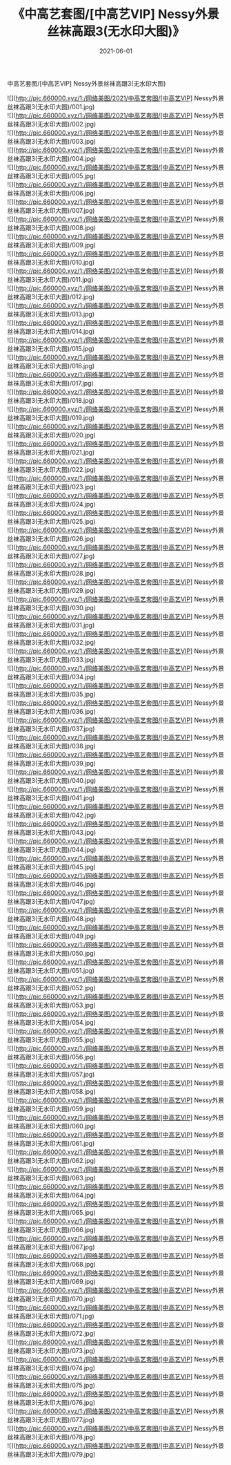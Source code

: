 ﻿---
layout: post
title:  《中高艺套图/[中高艺VIP] Nessy外景丝袜高跟3(无水印大图)》
date:   2021-06-01
img: http://pic.660000.xyz/1:/网络美图/2021/中高艺套图/[中高艺VIP] Nessy外景丝袜高跟3(无水印大图)/000.jpg
categories: [美女, 清纯, 唯美]
---

中高艺套图/[中高艺VIP] Nessy外景丝袜高跟3(无水印大图)

 ![](http://pic.660000.xyz/1:/网络美图/2021/中高艺套图/[中高艺VIP] Nessy外景丝袜高跟3(无水印大图)/001.jpg) <br>![](http://pic.660000.xyz/1:/网络美图/2021/中高艺套图/[中高艺VIP] Nessy外景丝袜高跟3(无水印大图)/002.jpg) <br>![](http://pic.660000.xyz/1:/网络美图/2021/中高艺套图/[中高艺VIP] Nessy外景丝袜高跟3(无水印大图)/003.jpg) <br>![](http://pic.660000.xyz/1:/网络美图/2021/中高艺套图/[中高艺VIP] Nessy外景丝袜高跟3(无水印大图)/004.jpg) <br>![](http://pic.660000.xyz/1:/网络美图/2021/中高艺套图/[中高艺VIP] Nessy外景丝袜高跟3(无水印大图)/005.jpg) <br>![](http://pic.660000.xyz/1:/网络美图/2021/中高艺套图/[中高艺VIP] Nessy外景丝袜高跟3(无水印大图)/006.jpg) <br>![](http://pic.660000.xyz/1:/网络美图/2021/中高艺套图/[中高艺VIP] Nessy外景丝袜高跟3(无水印大图)/007.jpg) <br>![](http://pic.660000.xyz/1:/网络美图/2021/中高艺套图/[中高艺VIP] Nessy外景丝袜高跟3(无水印大图)/008.jpg) <br>![](http://pic.660000.xyz/1:/网络美图/2021/中高艺套图/[中高艺VIP] Nessy外景丝袜高跟3(无水印大图)/009.jpg) <br>![](http://pic.660000.xyz/1:/网络美图/2021/中高艺套图/[中高艺VIP] Nessy外景丝袜高跟3(无水印大图)/010.jpg) <br>![](http://pic.660000.xyz/1:/网络美图/2021/中高艺套图/[中高艺VIP] Nessy外景丝袜高跟3(无水印大图)/011.jpg) <br>![](http://pic.660000.xyz/1:/网络美图/2021/中高艺套图/[中高艺VIP] Nessy外景丝袜高跟3(无水印大图)/012.jpg) <br>![](http://pic.660000.xyz/1:/网络美图/2021/中高艺套图/[中高艺VIP] Nessy外景丝袜高跟3(无水印大图)/013.jpg) <br>![](http://pic.660000.xyz/1:/网络美图/2021/中高艺套图/[中高艺VIP] Nessy外景丝袜高跟3(无水印大图)/014.jpg) <br>![](http://pic.660000.xyz/1:/网络美图/2021/中高艺套图/[中高艺VIP] Nessy外景丝袜高跟3(无水印大图)/015.jpg) <br>![](http://pic.660000.xyz/1:/网络美图/2021/中高艺套图/[中高艺VIP] Nessy外景丝袜高跟3(无水印大图)/016.jpg) <br>![](http://pic.660000.xyz/1:/网络美图/2021/中高艺套图/[中高艺VIP] Nessy外景丝袜高跟3(无水印大图)/017.jpg) <br>![](http://pic.660000.xyz/1:/网络美图/2021/中高艺套图/[中高艺VIP] Nessy外景丝袜高跟3(无水印大图)/018.jpg) <br>![](http://pic.660000.xyz/1:/网络美图/2021/中高艺套图/[中高艺VIP] Nessy外景丝袜高跟3(无水印大图)/019.jpg) <br>![](http://pic.660000.xyz/1:/网络美图/2021/中高艺套图/[中高艺VIP] Nessy外景丝袜高跟3(无水印大图)/020.jpg) <br>![](http://pic.660000.xyz/1:/网络美图/2021/中高艺套图/[中高艺VIP] Nessy外景丝袜高跟3(无水印大图)/021.jpg) <br>![](http://pic.660000.xyz/1:/网络美图/2021/中高艺套图/[中高艺VIP] Nessy外景丝袜高跟3(无水印大图)/022.jpg) <br>![](http://pic.660000.xyz/1:/网络美图/2021/中高艺套图/[中高艺VIP] Nessy外景丝袜高跟3(无水印大图)/023.jpg) <br>![](http://pic.660000.xyz/1:/网络美图/2021/中高艺套图/[中高艺VIP] Nessy外景丝袜高跟3(无水印大图)/024.jpg) <br>![](http://pic.660000.xyz/1:/网络美图/2021/中高艺套图/[中高艺VIP] Nessy外景丝袜高跟3(无水印大图)/025.jpg) <br>![](http://pic.660000.xyz/1:/网络美图/2021/中高艺套图/[中高艺VIP] Nessy外景丝袜高跟3(无水印大图)/026.jpg) <br>![](http://pic.660000.xyz/1:/网络美图/2021/中高艺套图/[中高艺VIP] Nessy外景丝袜高跟3(无水印大图)/027.jpg) <br>![](http://pic.660000.xyz/1:/网络美图/2021/中高艺套图/[中高艺VIP] Nessy外景丝袜高跟3(无水印大图)/028.jpg) <br>![](http://pic.660000.xyz/1:/网络美图/2021/中高艺套图/[中高艺VIP] Nessy外景丝袜高跟3(无水印大图)/029.jpg) <br>![](http://pic.660000.xyz/1:/网络美图/2021/中高艺套图/[中高艺VIP] Nessy外景丝袜高跟3(无水印大图)/030.jpg) <br>![](http://pic.660000.xyz/1:/网络美图/2021/中高艺套图/[中高艺VIP] Nessy外景丝袜高跟3(无水印大图)/031.jpg) <br>![](http://pic.660000.xyz/1:/网络美图/2021/中高艺套图/[中高艺VIP] Nessy外景丝袜高跟3(无水印大图)/032.jpg) <br>![](http://pic.660000.xyz/1:/网络美图/2021/中高艺套图/[中高艺VIP] Nessy外景丝袜高跟3(无水印大图)/033.jpg) <br>![](http://pic.660000.xyz/1:/网络美图/2021/中高艺套图/[中高艺VIP] Nessy外景丝袜高跟3(无水印大图)/034.jpg) <br>![](http://pic.660000.xyz/1:/网络美图/2021/中高艺套图/[中高艺VIP] Nessy外景丝袜高跟3(无水印大图)/035.jpg) <br>![](http://pic.660000.xyz/1:/网络美图/2021/中高艺套图/[中高艺VIP] Nessy外景丝袜高跟3(无水印大图)/036.jpg) <br>![](http://pic.660000.xyz/1:/网络美图/2021/中高艺套图/[中高艺VIP] Nessy外景丝袜高跟3(无水印大图)/037.jpg) <br>![](http://pic.660000.xyz/1:/网络美图/2021/中高艺套图/[中高艺VIP] Nessy外景丝袜高跟3(无水印大图)/038.jpg) <br>![](http://pic.660000.xyz/1:/网络美图/2021/中高艺套图/[中高艺VIP] Nessy外景丝袜高跟3(无水印大图)/039.jpg) <br>![](http://pic.660000.xyz/1:/网络美图/2021/中高艺套图/[中高艺VIP] Nessy外景丝袜高跟3(无水印大图)/040.jpg) <br>![](http://pic.660000.xyz/1:/网络美图/2021/中高艺套图/[中高艺VIP] Nessy外景丝袜高跟3(无水印大图)/041.jpg) <br>![](http://pic.660000.xyz/1:/网络美图/2021/中高艺套图/[中高艺VIP] Nessy外景丝袜高跟3(无水印大图)/042.jpg) <br>![](http://pic.660000.xyz/1:/网络美图/2021/中高艺套图/[中高艺VIP] Nessy外景丝袜高跟3(无水印大图)/043.jpg) <br>![](http://pic.660000.xyz/1:/网络美图/2021/中高艺套图/[中高艺VIP] Nessy外景丝袜高跟3(无水印大图)/044.jpg) <br>![](http://pic.660000.xyz/1:/网络美图/2021/中高艺套图/[中高艺VIP] Nessy外景丝袜高跟3(无水印大图)/045.jpg) <br>![](http://pic.660000.xyz/1:/网络美图/2021/中高艺套图/[中高艺VIP] Nessy外景丝袜高跟3(无水印大图)/046.jpg) <br>![](http://pic.660000.xyz/1:/网络美图/2021/中高艺套图/[中高艺VIP] Nessy外景丝袜高跟3(无水印大图)/047.jpg) <br>![](http://pic.660000.xyz/1:/网络美图/2021/中高艺套图/[中高艺VIP] Nessy外景丝袜高跟3(无水印大图)/048.jpg) <br>![](http://pic.660000.xyz/1:/网络美图/2021/中高艺套图/[中高艺VIP] Nessy外景丝袜高跟3(无水印大图)/049.jpg) <br>![](http://pic.660000.xyz/1:/网络美图/2021/中高艺套图/[中高艺VIP] Nessy外景丝袜高跟3(无水印大图)/050.jpg) <br>![](http://pic.660000.xyz/1:/网络美图/2021/中高艺套图/[中高艺VIP] Nessy外景丝袜高跟3(无水印大图)/051.jpg) <br>![](http://pic.660000.xyz/1:/网络美图/2021/中高艺套图/[中高艺VIP] Nessy外景丝袜高跟3(无水印大图)/052.jpg) <br>![](http://pic.660000.xyz/1:/网络美图/2021/中高艺套图/[中高艺VIP] Nessy外景丝袜高跟3(无水印大图)/053.jpg) <br>![](http://pic.660000.xyz/1:/网络美图/2021/中高艺套图/[中高艺VIP] Nessy外景丝袜高跟3(无水印大图)/054.jpg) <br>![](http://pic.660000.xyz/1:/网络美图/2021/中高艺套图/[中高艺VIP] Nessy外景丝袜高跟3(无水印大图)/055.jpg) <br>![](http://pic.660000.xyz/1:/网络美图/2021/中高艺套图/[中高艺VIP] Nessy外景丝袜高跟3(无水印大图)/056.jpg) <br>![](http://pic.660000.xyz/1:/网络美图/2021/中高艺套图/[中高艺VIP] Nessy外景丝袜高跟3(无水印大图)/057.jpg) <br>![](http://pic.660000.xyz/1:/网络美图/2021/中高艺套图/[中高艺VIP] Nessy外景丝袜高跟3(无水印大图)/058.jpg) <br>![](http://pic.660000.xyz/1:/网络美图/2021/中高艺套图/[中高艺VIP] Nessy外景丝袜高跟3(无水印大图)/059.jpg) <br>![](http://pic.660000.xyz/1:/网络美图/2021/中高艺套图/[中高艺VIP] Nessy外景丝袜高跟3(无水印大图)/060.jpg) <br>![](http://pic.660000.xyz/1:/网络美图/2021/中高艺套图/[中高艺VIP] Nessy外景丝袜高跟3(无水印大图)/061.jpg) <br>![](http://pic.660000.xyz/1:/网络美图/2021/中高艺套图/[中高艺VIP] Nessy外景丝袜高跟3(无水印大图)/062.jpg) <br>![](http://pic.660000.xyz/1:/网络美图/2021/中高艺套图/[中高艺VIP] Nessy外景丝袜高跟3(无水印大图)/063.jpg) <br>![](http://pic.660000.xyz/1:/网络美图/2021/中高艺套图/[中高艺VIP] Nessy外景丝袜高跟3(无水印大图)/064.jpg) <br>![](http://pic.660000.xyz/1:/网络美图/2021/中高艺套图/[中高艺VIP] Nessy外景丝袜高跟3(无水印大图)/065.jpg) <br>![](http://pic.660000.xyz/1:/网络美图/2021/中高艺套图/[中高艺VIP] Nessy外景丝袜高跟3(无水印大图)/066.jpg) <br>![](http://pic.660000.xyz/1:/网络美图/2021/中高艺套图/[中高艺VIP] Nessy外景丝袜高跟3(无水印大图)/067.jpg) <br>![](http://pic.660000.xyz/1:/网络美图/2021/中高艺套图/[中高艺VIP] Nessy外景丝袜高跟3(无水印大图)/068.jpg) <br>![](http://pic.660000.xyz/1:/网络美图/2021/中高艺套图/[中高艺VIP] Nessy外景丝袜高跟3(无水印大图)/069.jpg) <br>![](http://pic.660000.xyz/1:/网络美图/2021/中高艺套图/[中高艺VIP] Nessy外景丝袜高跟3(无水印大图)/070.jpg) <br>![](http://pic.660000.xyz/1:/网络美图/2021/中高艺套图/[中高艺VIP] Nessy外景丝袜高跟3(无水印大图)/071.jpg) <br>![](http://pic.660000.xyz/1:/网络美图/2021/中高艺套图/[中高艺VIP] Nessy外景丝袜高跟3(无水印大图)/072.jpg) <br>![](http://pic.660000.xyz/1:/网络美图/2021/中高艺套图/[中高艺VIP] Nessy外景丝袜高跟3(无水印大图)/073.jpg) <br>![](http://pic.660000.xyz/1:/网络美图/2021/中高艺套图/[中高艺VIP] Nessy外景丝袜高跟3(无水印大图)/074.jpg) <br>![](http://pic.660000.xyz/1:/网络美图/2021/中高艺套图/[中高艺VIP] Nessy外景丝袜高跟3(无水印大图)/075.jpg) <br>![](http://pic.660000.xyz/1:/网络美图/2021/中高艺套图/[中高艺VIP] Nessy外景丝袜高跟3(无水印大图)/076.jpg) <br>![](http://pic.660000.xyz/1:/网络美图/2021/中高艺套图/[中高艺VIP] Nessy外景丝袜高跟3(无水印大图)/077.jpg) <br>![](http://pic.660000.xyz/1:/网络美图/2021/中高艺套图/[中高艺VIP] Nessy外景丝袜高跟3(无水印大图)/078.jpg) <br>![](http://pic.660000.xyz/1:/网络美图/2021/中高艺套图/[中高艺VIP] Nessy外景丝袜高跟3(无水印大图)/079.jpg) <br>